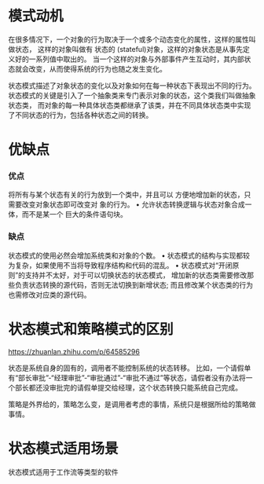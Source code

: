 # 模式动机

在很多情况下，一个对象的行为取决于一个或多个动态变化的属性，这样的属性叫做状态，
这样的对象叫做有 状态的 (stateful)对象，这样的对象状态是从事先定义好的一系列值中取出的。
当一个这样的对象与外部事件产生互动时，其内部状态就会改变，从而使得系统的行为也随之发生变化。

状态模式描述了对象状态的变化以及对象如何在每一种状态下表现出不同的行为。
状态模式的关键是引入了一个抽象类来专门表示对象的状态，这个类我们叫做抽象状态类， 
而对象的每一种具体状态类都继承了该类，并在不同具体状态类中实现了不同状态的行为，包括各种状态之间的转换。

# 优缺点
### 优点
将所有与某个状态有关的行为放到一个类中，并且可以 方便地增加新的状态，只需要改变对象状态即可改变对 象的行为。
• 允许状态转换逻辑与状态对象合成一体，而不是某一个 巨大的条件语句块。

### 缺点
状态模式的使用必然会增加系统类和对象的个数。
• 状态模式的结构与实现都较为复杂，如果使用不当将导致程序结构和代码的混乱。
• 状态模式对“开闭原则”的支持并不太好，对于可以切换状态的状态模式，
增加新的状态类需要修改那些负责状态转换的源代码，否则无法切换到新增状态; 而且修改某个状态类的行为也需修改对应类的源代码。

# 状态模式和策略模式的区别
https://zhuanlan.zhihu.com/p/64585296

状态是系统自身的固有的，调用者不能控制系统的状态转移。
比如，一个请假单有“部长审批”-“经理审批”-“审批通过”-“审批不通过”等状态，请假者没有办法将一个部长都还没审批完的请假单提交给经理，这个状态转换只能系统自己完成。

策略是外界给的，策略怎么变，是调用者考虑的事情，系统只是根据所给的策略做事情。

# 状态模式适用场景
状态模式适用于工作流等类型的软件